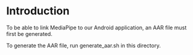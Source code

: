 # Introduction 
To be able to link MediaPipe to our Android application, an AAR file must first be generated.

To generate the AAR file, run generate_aar.sh in this directory.
